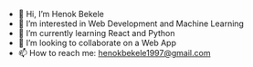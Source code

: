 - 👋 Hi, I’m Henok Bekele
- 👀 I’m interested in Web Development and Machine Learning
- 🌱 I’m currently learning React and Python
- 💞️ I’m looking to collaborate on a Web App
- 📫 How to reach me: henokbekele1997@gmail.com

<!---
habekele/habekele is a ✨ special ✨ repository because its `README.md` (this file) appears on your GitHub profile.
You can click the Preview link to take a look at your changes.
--->
